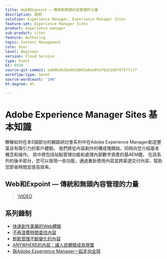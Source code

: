 ```yaml
---
title: Web和Expoint — 傳統和無頭內容管理的力量
description: 說明
solution: Experience Manager, Experience Manager Sites
feature-set: Experience Manager Sites
product: experience manager
sub-product: sites
feature: Authoring
topic: Content Management
role: User
level: Beginner
version: Cloud Service
type: Event
kt: 8938
source-git-commit: edd0bdb28a9b3d065a64a95af6a216b747577c77
workflow-type: tm+mt
source-wordcount: '140'
ht-degree: 4%

---
```


# Adobe Experience Manager Sites 基本知識

瞭解如何在本5個部分的網路研討會系列中在Adobe Experience Manager創造豐富且有吸引力的客戶體驗。 我們將從內容創作的構成塊開始，同時向您介紹基本概念和操作。 其中將包括站點管理功能和處理內部數字資產的基AEM礎。 在該系列的後半部分，您可以發現一些功能，通過重新使用內容並跨渠道交付內容，幫助您節省時間並提高效率。

## Web和Expoint — 傳統和無頭內容管理的力量

>[!VIDEO](https://video.tv.adobe.com/v/336949/?quality=12&learn=on&hidetitle=true)

<!-- description -->

## 系列錄制

* [快速創作美麗的Web體驗](authoring-fundamentals.md)
* [不再浪費時間查找內容](media-library-administration.md)
* [輕鬆管理不斷變化的內容](collaboration-tools.md)
* [ANYWHERE的內容：讓人民體驗成為現實](omnichannel-experiences.md)
* [與Adobe Experience Manager一起走向全球](multi-site-management-web-translation.md)
